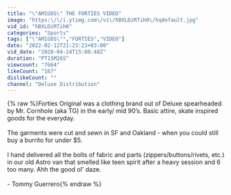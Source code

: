 ```yaml
---
title: "\"AMIGOS\" THE FORTIES VIDEO"
image: "https:\/\/i.ytimg.com\/vi\/hBXLDzRTih0\/hqdefault.jpg"
vid_id: "hBXLDzRTih0"
categories: "Sports"
tags: ["\"AMIGOS\"","FORTIES","VIDEO"]
date: "2022-02-12T21:23:23+03:00"
vid_date: "2020-04-24T15:08:48Z"
duration: "PT15M26S"
viewcount: "7664"
likeCount: "167"
dislikeCount: ""
channel: "Deluxe Distribution"
---
```

{% raw %}Forties Original was a clothing brand out of Deluxe spearheaded by Mr. Cornhole (aka TG) in the early/ mid 90’s. Basic attire, skate inspired goods for the everyday.<br /><br />The garments were cut and sewn in SF and Oakland - when you could still buy a burrito for under $5. <br /><br />I hand delivered all the bolts of fabric and parts (zippers/buttons/rivets, etc.) in our old Astro van that smelled like teen spirit after a heavy session and 6 too many. Ahh the good ol' daze.<br /><br />- Tommy Guerrero{% endraw %}
